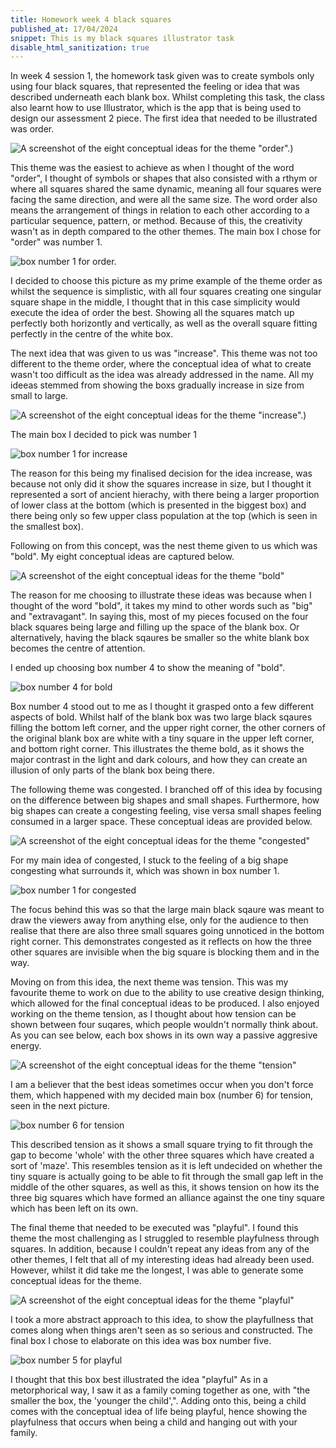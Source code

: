 ```yaml
---
title: Homework week 4 black squares  
published_at: 17/04/2024
snippet: This is my black squares illustrator task 
disable_html_sanitization: true 
---
```


In week 4 session 1, the homework task given was to create symbols only using four black squares, that represented the feeling or idea that was described underneath each blank box. Whilst completing this task, the class also learnt how to use Illustrator, which is the app that is being used to design our assessment 2 piece. The first idea that needed to be illustrated was order. 

![A screenshot of the eight conceptual ideas for the theme "order".](/static/w04s1/category_order_.png))

This theme was the easiest to achieve as when I thought of the word "order", I thought of symbols or shapes that also consisted with a rthym or where all squares shared the same dynamic, meaning all four squares were facing the same direction, and were all the same size. The word order also means the arrangement of things in relation to each other according to a particular sequence, pattern, or method. Because of this, the creativity wasn't as in depth compared to the other themes. The main box I chose for "order" was number 1. 

![box number 1 for order.](/static/w04s1/order_box_number1_.png)

I decided to choose this picture as my prime example of the theme order as whilst the sequence is simplistic, with all four squares creating one singular square shape in the middle, I thought that in this case simplicity would execute the idea of order the best. Showing all the squares match up perfectly both horizontly and vertically, as well as the overall square fitting perfectly in the centre of the white box. 

The next idea that was given to us was "increase". This theme was not too different to the theme order, where the conceptual idea of what to create wasn't too difficult as the idea was already addressed in the name. All my ideeas stemmed from showing the boxs gradually increase in size from small to large. 

![A screenshot of the eight conceptual ideas for the theme "increase".](/static/w04s1/category_increase_.png))

The main box I decided to pick was number 1

![box number 1 for increase](/static/w04s1/increase_box_number1_.png)

The reason for this being my finalised decision for the idea increase, was because not only did it show the squares increase in size, but I thought it represented a sort of ancient hierachy, with there being a larger proportion of lower class at the bottom (which is presented in the biggest box) and there being only so few upper class population at the top (which is seen in the smallest box). 

Following on from this concept, was the nest theme given to us which was "bold". My eight conceptual ideas are captured below. 

![A screenshot of the eight conceptual ideas for the theme "bold"](/static/w04s1/category_bold_.png)

The reason for me choosing to illustrate these ideas was because when I thought of the word "bold", it takes my mind to other words such as "big" and "extravagant". In saying this, most of my pieces focused on the four black squares being large and filling up the space of the blank box. Or alternatively, having the black sqaures be smaller so the white blank box becomes the centre of attention. 

I ended up choosing box number 4 to show the meaning of "bold". 

![box number 4 for bold](/static/w04s1/bold_box_number4_.png)

Box number 4 stood out to me as I thought it grasped onto a few different aspects of bold. Whilst half of the blank box was two large black sqaures filling the bottom left corner, and the upper right corner, the other corners of the original blank box are white with a tiny square in the upper left corner, and bottom right corner. This illustrates the theme bold, as it shows the major contrast in the light and dark colours, and how they can create an illusion of only parts of the blank box being there. 

The following theme was congested. I branched off of this idea by focusing on the difference between big shapes and small shapes. Furthermore, how big shapes can create a congesting feeling, vise versa small shapes feeling consumed in a larger space. These conceptual ideas are provided below. 

![A screenshot of the eight conceptual ideas for the theme "congested"](/static/w04s1/category_congested_.png)

For my main idea of congested, I stuck to the feeling of a big shape congesting what surrounds it, which was shown in box number 1. 

![box number 1 for congested](/static/w04s1/congested_box_number1_.png)

The focus behind this was so that the large main black sqaure was meant to draw the viewers away from anything else, only for the audience to then realise that there are also three small squares going unnoticed in the bottom right corner. This demonstrates congested as it reflects on how the three other squares are invisible when the big square is blocking them and in the way. 

Moving on from this idea, the next theme was tension. This was my favourite theme to work on due to the ability to use creative design thinking, which allowed for the final conceptual ideas to be produced. I also enjoyed working on the theme tension, as I thought about how tension can be shown between four suqares, which people wouldn't normally think about. As you can see below, each box shows in its own way a passive aggresive energy. 

![A screenshot of the eight conceptual ideas for the theme "tension"](/static/w04s1/category_tension_.png)

I am a believer that the best ideas sometimes occur when you don't force them, which happened with my decided main box (number 6) for tension, seen in the next picture. 

![box number 6 for tension](/static/w04s1/tension_box_number6_.png)

This described tension as it shows a small square trying to fit through the gap to become 'whole' with the other three squares which have created a sort of 'maze'. This resembles tension as it is left undecided on whether the tiny square is actually going to be able to fit through the small gap left in the middle of the other squares, as well as this, it shows tension on how its the three big squares which have formed an alliance against the one tiny square which has been left on its own. 

The final theme that needed to be executed was "playful". I found this theme the most challenging as I struggled to resemble playfulness through squares. In addition, because I couldn't repeat any ideas from any of the other themes, I felt that all of my interesting ideas had already been used. However, whilst it did take me the longest, I was able to generate some conceptual ideas for the theme. 

![A screenshot of the eight conceptual ideas for the theme "playful"](/static/w04s1/category_playful_.png)

I took a more abstract approach to this idea, to show the playfullness that comes along when things aren't seen as so serious and constructed. The final box I chose to elaborate on this idea was box number five. 

![box number 5 for playful](/static/w04s1/playful_box_number6_.png)

I thought that this box best illustrated the idea "playful" As in a metorphorical way, I saw it as a family coming together as one, with "the smaller the box, the 'younger the child',". Adding onto this, being a child comes with the conceptual idea of life being playful, hence showing the playfulness that occurs when being a child and hanging out with your family. 













